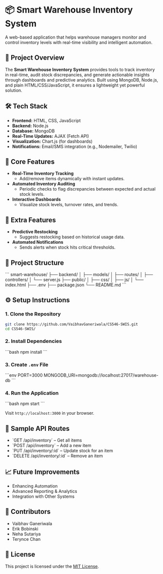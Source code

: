 # 📦 Smart Warehouse Inventory System

A web-based application that helps warehouse managers monitor and control inventory levels with real-time visibility and intelligent automation.

## 🚀 Project Overview

The **Smart Warehouse Inventory System** provides tools to track inventory in real-time, audit stock discrepancies, and generate actionable insights through dashboards and predictive analytics. Built using MongoDB, Node.js, and plain HTML/CSS/JavaScript, it ensures a lightweight yet powerful solution.

## 🛠️ Tech Stack

- **Frontend:** HTML, CSS, JavaScript
- **Backend:** Node.js
- **Database:** MongoDB
- **Real-Time Updates:** AJAX (Fetch API)
- **Visualization:** Chart.js (for dashboards)
- **Notifications:** Email/SMS integration (e.g., Nodemailer, Twilio)

## 🌟 Core Features

- **Real-Time Inventory Tracking**
  - Add/remove items dynamically with instant updates.
- **Automated Inventory Auditing**
  - Periodic checks to flag discrepancies between expected and actual stock levels.
- **Interactive Dashboards**
  - Visualize stock levels, turnover rates, and trends.

## 🔮 Extra Features

- **Predictive Restocking**
  - Suggests restocking based on historical usage data.
- **Automated Notifications**
  - Sends alerts when stock hits critical thresholds.

## 📂 Project Structure

\`\`\`
smart-warehouse/
├── backend/
│   ├── models/
│   ├── routes/ 
│   ├── controllers/
│   └── server.js
├── public/
│   ├── css/
│   ├── js/
│   └── index.html
├── .env
├── package.json
└── README.md
\`\`\`

## ⚙️ Setup Instructions

### 1. Clone the Repository

```bash
git clone https://github.com/VaibhavGaneriwala/CS546-SWIS.git
cd CS546-SWIS/
```

### 2. Install Dependencies

\`\`\`bash
npm install
\`\`\`

### 3. Create `.env` File

\`\`\`env
PORT=3000
MONGODB_URI=mongodb://localhost:27017/warehouse-db
\`\`\`

### 4. Run the Application

\`\`\`bash
npm start
\`\`\`

Visit `http://localhost:3000` in your browser.

## 🧪 Sample API Routes

- \`GET /api/inventory\` – Get all items
- \`POST /api/inventory\` – Add a new item
- \`PUT /api/inventory/:id\` – Update stock for an item
- \`DELETE /api/inventory/:id\` – Remove an item

## 📈 Future Improvements

- Enhancing Automation
- Advanced Reporting & Analytics
- Integration with Other Systems

## 🤝 Contributors

- Vaibhav Ganeriwala
- Erik Bobinski
- Neha Sutariya
- Terynce Chan

## 📄 License

This project is licensed under the [MIT License](LICENSE).